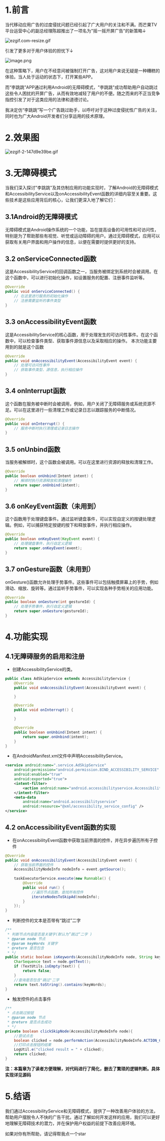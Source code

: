 # 1.前言
当代移动应用广告的过度侵扰问题已经引起了广大用户的关注和不满。而芒果TV平台运营中心的副总经理陈超推出了一项名为"摇一摇开屏广告"的新策略↓


![ezgif.com-resize.gif](https://p3-juejin.byteimg.com/tos-cn-i-k3u1fbpfcp/358545027a4d45298b829779726a790d~tplv-k3u1fbpfcp-jj-mark:0:0:0:0:q75.image#?w=200&h=432&s=701049&e=gif&f=53&b=fcfcfc)

引发了更多对于用户体验的担忧下↓


![image.png](https://p6-juejin.byteimg.com/tos-cn-i-k3u1fbpfcp/923bbc8b42144b389da678987fbbfc50~tplv-k3u1fbpfcp-jj-mark:0:0:0:0:q75.image#?w=300&h=487&s=204510&e=png&b=857569)

在这种策略下，用户在不经意间被强制打开广告，这对用户来说无疑是一种糟糕的体验。当人处于运动的状态下，打开某些APP。

而“李跳跳”APP通过利用Android的无障碍模式，"李跳跳"成功帮助用户自动跳过这些令人困扰的开屏广告，从而有效地减轻了用户的不便。随之而来的不正当竞争指控引发了对于这类应用的法律和道德讨论。

我决定仿“李跳跳”写一个广告跳过助手，以呼吁对于这种过度侵扰性广告的关注，同时也为广大Android开发者们分享运用的技术原理。
# 2.效果图

![ezgif-2-147d9e39be.gif](https://p9-juejin.byteimg.com/tos-cn-i-k3u1fbpfcp/06ee9ff7159045ab9797a33de6de58e9~tplv-k3u1fbpfcp-jj-mark:0:0:0:0:q75.image#?w=200&h=445&s=539245&e=gif&f=28&b=066d63)

# 3.无障碍模式
当我们深入探讨"李跳跳"及其仿制应用的功能实现时，了解Android的无障碍模式和AccessibilityService以及onAccessibilityEvent函数的详细内容至关重要。这些技术是这些应用背后的核心，让我们更深入地了解它们：
## 3.1Android的无障碍模式
无障碍模式是Android操作系统的一个功能，旨在提高设备的可用性和可访问性，特别是为了帮助那些有视觉、听觉或运动障碍的用户。通过无障碍模式，应用可以获取有关用户界面和用户操作的信息，以便在需要时提供更好的支持。
## 3.2 onServiceConnected函数
这是AccessibilityService的回调函数之一，当服务被绑定到系统时会被调用。在这个函数中，可以进行初始化操作，如设置服务的配置、注册事件监听等。
```java
@Override
public void onServiceConnected() {
    // 在这里进行服务的初始化操作
    // 注册需要监听的事件类型
}
```
## 3.3 onAccessibilityEvent函数

这是AccessibilityService的核心函数，用于处理发生的可访问性事件。在这个函数中，可以检查事件类型、获取事件源信息以及采取相应的操作。
本次功能主要用到的就是这个函数
```java
@Override 
public void onAccessibilityEvent(AccessibilityEvent event) {
    // 处理可访问性事件 
    // 获取事件类型、源信息，执行相应操作 
}
```
## 3.4 onInterrupt函数

这个函数在服务被中断时会被调用，例如，用户关闭了无障碍服务或系统资源不足。可以在这里进行一些清理工作或记录日志以跟踪服务的中断情况。
```java
@Override
public void onInterrupt() {
    // 服务中断时执行清理或记录日志操作
}
```
## 3.5 onUnbind函数
当服务被解绑时，这个函数会被调用。可以在这里进行资源的释放和清理工作。
```java
@Override
public boolean onUnbind(Intent intent) {
    // 解绑时执行资源释放和清理操作
    return super.onUnbind(intent);
}
```
## 3.6 onKeyEvent函数（未用到）
这个函数用于处理键盘事件。通过监听键盘事件，可以实现自定义的按键处理逻辑。例如，可以捕获特定按键的按下和释放事件，并执行相应操作。
```java
@Override
public boolean onKeyEvent(KeyEvent event) {
    // 处理键盘事件，执行自定义逻辑
    return super.onKeyEvent(event);
}

```
## 3.7 onGesture函数（未用到）
onGesture()函数允许处理手势事件。这些事件可以包括触摸屏幕上的手势，例如滑动、缩放、旋转等。通过监听手势事件，可以实现各种手势相关的应用功能。
```java
@Override
public boolean onGesture(int gestureId) {
    // 处理手势事件，执行自定义逻辑
    return super.onGesture(gestureId);
}

```
# 4.功能实现
## 4.1无障碍服务的启用和注册
-   创建AccessibilityService的类。
```java
public class AdSkipService extends AccessibilityService {
    @Override
    public void onAccessibilityEvent(AccessibilityEvent event) {

    }

    @Override
    public void onInterrupt() {

    }

    @Override
    public boolean onUnbind(Intent intent) {
        return super.onUnbind(intent);
    }
}
```
-   在AndroidManifest.xml文件中声明AccessibilityService。
```xml
<service android:name=".service.AdSkipService"
    android:permission="android.permission.BIND_ACCESSIBILITY_SERVICE"
    android:enabled="true"
    android:exported="true">
    <intent-filter>
        <action android:name="android.accessibilityservice.AccessibilityService" />
    </intent-filter>
    <meta-data
        android:name="android.accessibilityservice"
        android:resource="@xml/accessibility_service_config" />
</service>
```
## 4.2 onAccessibilityEvent函数的实现
-   在onAccessibilityEvent函数中获取当前界面的控件，并在异步遍历所有子控件
```java
@Override
public void onAccessibilityEvent(AccessibilityEvent event) {
    // 获取当前界面的控件
    AccessibilityNodeInfo nodeInfo = event.getSource();
    
    taskExecutorService.execute(new Runnable() {
        @Override
        public void run() {
            //遍历节点函数，查找所有控件
            iterateNodesToSkipAd(nodeInfo);
        }
    });
}

```
-   判断控件的文本是否带有“跳过”二字
```java
/**
 * 判断节点内容是否是关键字(默认为”跳过“二字 )
 * @param node 节点
 * @param keyWords 关键字
 * @return 是否包含
 * */
public static boolean isKeywords(AccessibilityNodeInfo node, String keyWords){
    CharSequence text = node.getText();
    if (TextUtils.isEmpty(text)) {
        return false;
    }
    //查询是否包含"跳过"二字
    return text.toString().contains(keyWords);
}
```
-   触发控件的点击事件
```java
/**
 * 点击跳过按钮
 * @param node 节点
 * @return 是否点击成功
 * */
private boolean clickSkipNode(AccessibilityNodeInfo node){
    //尝试点击
    boolean clicked = node.performAction(AccessibilityNodeInfo.ACTION_CLICK);
    //打印点击按钮的结果
    LogUtil.e("clicked result = " + clicked);
    return clicked;
}
```

**注：本篇章为了读者方便理解，对代码进行了简化，删去了繁琐的逻辑判断。具体实现详见源码**
# 5.结语
我们通过AccessibilityService和无障碍模式，提供了一种改善用户体验的方法，帮助用户摆脱令人不快的广告干扰。通过了解如何开发这样的应用，我们可以更好地理解无障碍技术的潜力，并在保护用户权益的前提下改善应用环境。

如果对你有所帮助，请记得帮我点一个star
